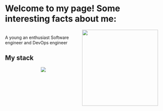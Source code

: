 <h1>Welcome to my page! Some interesting facts about me:</h1>
<picture> <img align="right" src="https://github.com/7oSkaaa/7oSkaaa/blob/main/Images/Right_Side.gif?raw=true" width = 250px></picture>

<br> A young an enthusiast Software engineer and DevOps engineer


## My stack

<p align="center">
  <a href="https://skillicons.dev">
    <img src="https://skillicons.dev/icons?i=git,github,go,docker,vscode,postgresql,redis,linux,bash,grafana,prometheus,ansible,kubernetes,elk,&perline=14" />
  </a>
</p>
